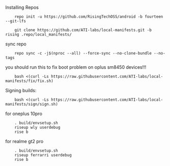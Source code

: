 Installing Repos

        repo init -u https://github.com/RisingTechOSS/android -b fourteen --git-lfs

        git clone https://github.com/ATI-labs/local-manifests.git -b rising .repo/local_manifests/
        
sync repo

        repo sync -c -j$(nproc --all) --force-sync --no-clone-bundle --no-tags

you should run this to fix boot problem on oplus sm8450 devices!!!

        bash <(curl -Ls https://raw.githubusercontent.com/ATI-labs/local-manifests/fix/fix.sh)

Signing builds:

        bash <(curl -Ls https://raw.githubusercontent.com/ATI-labs/local-manifests/sign/sign.sh)

for oneplus 10pro
        
        . build/envsetup.sh
        riseup wly userdebug
        rise b

for realme gt2 pro
        
        . build/envsetup.sh
        riseup ferrarri userdebug
        rise b
